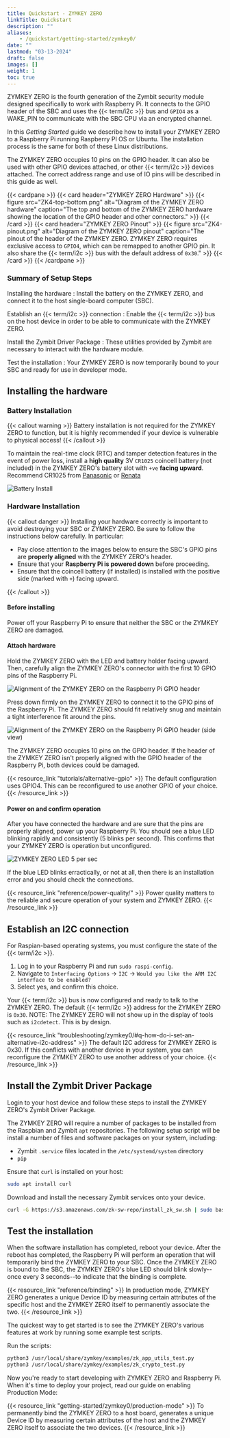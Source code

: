 ```yaml
---
title: Quickstart - ZYMKEY ZERO
linkTitle: Quickstart
description: ""
aliases:
    - /quickstart/getting-started/zymkey0/
date: ""
lastmod: "03-13-2024"
draft: false
images: []
weight: 1
toc: true
---
```


ZYMKEY ZERO is the fourth generation of the Zymbit security module designed specifically to work with Raspberry Pi. It connects to the GPIO header of the SBC and uses the {{< term/i2c >}} bus and `GPIO4` as a WAKE_PIN to communicate with the SBC CPU via an encrypted channel.

In this *Getting Started* guide we describe how to install your ZYMKEY ZERO to a Raspberry Pi running Raspberry PI OS or Ubuntu. The installation process is the same for both of these Linux distributions.

<!-- TODO: Update link -->
<!-- **[Learn about Linux OS support for ZYMKEY ZERO.](https://community.zymbit.com/c/operating-system/23)** -->

The ZYMKEY ZERO occupies 10 pins on the GPIO header. It can also be used with other GPIO devices attached, or other {{< term/i2c >}} devices attached. The correct address range and use of IO pins will be described in this guide as well.


<!-- TODO: Make a shortcode that can style things like this more consistent between cards. -->
{{< cardpane >}}
{{< card header="ZYMKEY ZERO Hardware" >}}
{{< figure
    src="ZK4-top-bottom.png"
    alt="Diagram of the ZYMKEY ZERO hardware"
    caption="The top and bottom of the ZYMKEY ZERO hardware showing the location of the GPIO header and other connectors."
    >}}
{{< /card >}}
{{< card header="ZYMKEY ZERO Pinout" >}}
{{< figure
    src="ZK4-pinout.png"
    alt="Diagram of the ZYMKEY ZERO pinout"
    caption="The pinout of the header of the ZYMKEY ZERO. ZYMKEY ZERO requires exclusive access to `GPIO4`, which can be remapped to another GPIO pin. It also share the {{< term/i2c >}} bus with the default address of `0x30`."
    >}}
{{< /card >}}
{{< /cardpane >}}

### Summary of Setup Steps

<!-- TODO: Add better styling for definition lists in this theme. -->
Installing the hardware
:   Install the battery on the ZYMKEY ZERO, and connect it to the host single-board computer (SBC).

Establish an {{< term/i2c >}} connection
:   Enable the {{< term/i2c >}} bus on the host device in order to be able to communicate with the ZYMKEY ZERO.

Install the Zymbit Driver Package
:   These utilities provided by Zymbit are necessary to interact with the hardware module.

Test the installation
:   Your ZYMKEY ZERO is now temporarily bound to your SBC and ready for use in developer mode.

## Installing the hardware

### Battery Installation

{{< callout warning >}}
Battery installation is not required for the ZYMKEY ZERO to function, but it is highly recommended if your device is vulnerable to physical access!
{{< /callout >}}

To maintain the real-time clock (RTC) and tamper detection features in the event of power loss, install a **high quality** 3V `CR1025` coincell battery (not included) in the ZYMKEY ZERO's battery slot with `+ve` **facing upward**. Recommend CR1025 from [Panasonic](https://industrial.panasonic.com/cdbs/www-data/pdf2/AAA4000/AAA4000C273.pdf) or [Renata](https://www.mouser.com/datasheet/2/346/CR1025_v06-25259.pdf)

![Battery Install](ZK4-battery-install.png)

<!-- Link to resource about battery installation and purpose -->

### Hardware Installation

{{< callout danger >}}
Installing your hardware correctly is important to avoid destroying your SBC or ZYMKEY ZERO. Be sure to follow the instructions below carefully. In particular:

* Pay close attention to the images below to ensure the SBC's GPIO pins are **properly aligned** with the ZYMKEY ZERO's header.
* Ensure that your **Raspberry Pi is powered down** before proceeding.
* Ensure that the coincell battery (if installed) is installed with the positive side (marked with `+`) facing upward.

{{< /callout >}}

#### Before installing

Power off your Raspberry Pi to ensure that neither the SBC or the ZYMKEY ZERO are damaged.

#### Attach hardware

Hold the ZYMKEY ZERO with the LED and battery holder facing upward. Then, carefully align the ZYMKEY ZERO's connector with the first 10 GPIO pins of the Raspberry Pi.

![Alignment of the ZYMKEY ZERO on the Raspberry Pi GPIO header](ZK4-hw-install-1.png)

Press down firmly on the ZYMKEY ZERO to connect it to the GPIO pins of the Raspberry Pi. The ZYMKEY ZERO should fit relatively snug and maintain a tight interference fit around the pins.

![Alignment of the ZYMKEY ZERO on the Raspberry Pi GPIO header (side view)](ZK4-hw-install-2.png)

The ZYMKEY ZERO occupies 10 pins on the GPIO header. If the header of the ZYMKEY ZERO isn't properly aligned with the GPIO header of the Raspberry Pi, both devices could be damaged.

{{< resource_link "tutorials/alternative-gpio" >}}
The default configuration uses GPIO4. This can be reconfigured to use another GPIO of your choice.
{{< /resource_link >}}

#### Power on and confirm operation

After you have connected the hardware and are sure that the pins are properly aligned, power up your Raspberry Pi. You should see a blue LED blinking rapidly and consistently (5 blinks per second). This confirms that your ZYMKEY ZERO is operation but unconfigured.

![ZYMKEY ZERO LED 5 per sec](ZK-LED-power.gif)

If the blue LED blinks erractically, or not at all, then there is an installation error and you should check the connections.

{{< resource_link "reference/power-quality/" >}}
Power quality matters to the reliable and secure operation of your system and ZYMKEY ZERO.
{{< /resource_link >}}

## Establish an I2C connection

For Raspian-based operating systems, you must configure the state of the {{< term/i2c >}}.

1. Log in to your Raspberry Pi and run `sudo raspi-config`.
1. Navigate to `Interfacing Options` -> `I2C` -> `Would you like the ARM I2C interface to be enabled?`
1. Select yes, and confirm this choice.

Your {{< term/i2c >}} bus is now configured and ready to talk to the ZYMKEY ZERO. The default {{< term/i2c >}} address for the ZYMKEY ZERO is `0x30`. NOTE: The ZYMKEY ZERO will not show up in the display of tools such as `i2cdetect`. This is by design.

{{< resource_link "troubleshooting/zymkey0/#q-how-do-i-set-an-alternative-i2c-address" >}}
The default I2C address for ZYMKEY ZERO is 0x30. If this conflicts with another device in your system, you can reconfigure the ZYMKEY ZERO to use another address of your choice.
{{< /resource_link >}}

## Install the Zymbit Driver Package

Login to your host device and follow these steps to install the ZYMKEY ZERO's Zymbit Driver Package.

The ZYMKEY ZERO will require a number of packages to be installed from the Raspbian and Zymbit `apt` repositories. The following setup script will be install a number of files and software packages on your system, including:

* Zymbit `.service` files located in the `/etc/systemd/system` directory
* `pip`

Ensure that `curl` is installed on your host:

```bash
sudo apt install curl
```

Download and install the necessary Zymbit services onto your device.

```bash
curl -G https://s3.amazonaws.com/zk-sw-repo/install_zk_sw.sh | sudo bash
```


## Test the installation

When the software installation has completed, reboot your device. After the reboot has completed, the Raspberry Pi will perform an operation that will temporarily bind the ZYMKEY ZERO to your SBC. Once the ZYMKEY ZERO is bound to the SBC, the ZYMKEY ZERO's blue LED should blink slowly--once every 3 seconds--to indicate that the binding is complete.

{{< resource_link "reference/binding" >}}
In production mode, ZYMKEY ZERO generates a unique Device ID by measuring certain attributes of the specific host and the ZYMKEY ZERO itself to permanently associate the two.
{{< /resource_link >}}

The quickest way to get started is to see the ZYMKEY ZERO's various features at work by running some example test scripts.

Run the scripts:

```bash
python3 /usr/local/share/zymkey/examples/zk_app_utils_test.py
python3 /usr/local/share/zymkey/examples/zk_crypto_test.py
```

Now you're ready to start developing with ZYMKEY ZERO and Raspberry Pi. When it's time to deploy your project, read our guide on enabling Production Mode:

{{< resource_link "getting-started/zymkey0/production-mode" >}}
To permanently bind the ZYMKEY ZERO to a host board, generates a unique Device ID by measuring certain attributes of the host and the ZYMKEY ZERO itself to associate the two devices.
{{< /resource_link >}}

